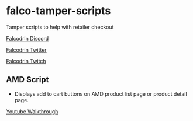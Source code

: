 # falco-tamper-scripts

Tamper scripts to help with retailer checkout

[Falcodrin Discord](https://discord.gg/falcodrin)

[Falcodrin Twitter](https://twitter.com/falcodrin)

[Falcodrin Twitch](https://www.twitch.tv/falcodrin)

## AMD Script

- Displays add to cart buttons on AMD product list page or product detail page.

[Youtube Walkthrough](https://www.youtube.com/watch?v=C-Cv_41h0Ho)
